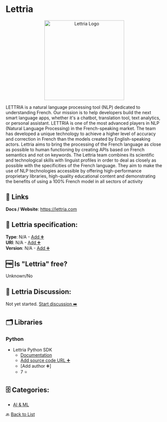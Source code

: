 # Lettria
<p align="center">
    <img width="256" src="https://raw.githubusercontent.com/apis-list/apis-list/main/apis/lettria/logo_256x256.png" alt="Lettria Logo"/>
</p>
LETTRIA is a natural language processing tool (NLP) dedicated to understanding French. Our mission is to help developers build the next smart language apps, whether it's a chatbot, translation tool, text analytics, or personal assistant. LETTRIA is one of the most advanced players in NLP (Natural Language Processing) in the French-speaking market. The team has developed a unique technology to achieve a higher level of accuracy and correction in French than the models created by English-speaking actors. Lettria aims to bring the processing of the French language as close as possible to human functioning by creating APIs based on French semantics and not on keywords. The Lettria team combines its scientific and technological skills with linguist profiles in order to deal as closely as possible with the specificities of the French language. They aim to make the use of NLP technologies accessible by offering high-performance proprietary libraries, high-quality educational content and demonstrating the benefits of using a 100% French model in all sectors of activity

##  🔗 Links
**Docs / Website**: https://lettria.com

## 🧬 Lettria specification:
**Type**: N/A - [Add ➕](https://github.com/apis-list/apis-list/edit/main/apis-list.yaml)  
**URI**: N/A - [Add ➕](https://github.com/apis-list/apis-list/edit/main/apis-list.yaml)  
**Version**: N/A - [Add ➕](https://github.com/apis-list/apis-list/edit/main/apis-list.yaml)

## 🆓 Is "Lettria" free?
 Unknown/No 

## 💬 Lettria Discussion:
Not yet started. [Start discussion ➡️](https://github.com/apis-list/apis-list/discussions/new)

## 🗂️ Libraries
### Python
- Lettria Python SDK
    - [Documentation](https://github.com/Lettria/sdk-python)
    - [Add source code URL ➕]()
    - [Add author ➕]
    - 7 ⭐


## 🗄️ Categories:
- [AI & ML](https://github.com/apis-list/apis-list#ai--ml-)

🔙  [Back to List](https://github.com/apis-list/apis-list)
